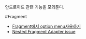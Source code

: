 안드로이드 관련 기능을 모와둔다.

#Fragment

- [Fragment에서 option menu사용하기](/Android/use-fragment-on-create-options-menu)
- [Nested Fragment Adapter issue](Android/Nested-FragmentAdapter-issue)